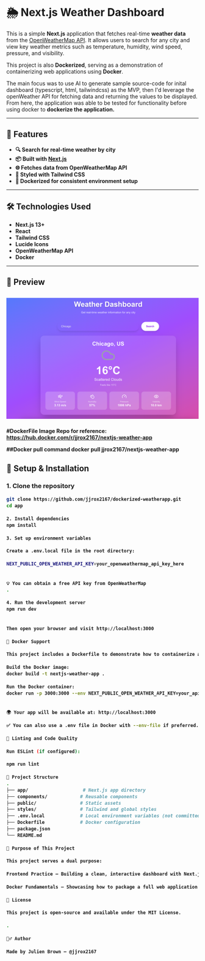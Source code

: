 # 🌦️ Next.js Weather Dashboard

This is a simple **Next.js** application that fetches real-time **weather data** from the [OpenWeatherMap API](https://openweathermap.org/api). It allows users to search for any city and view key weather metrics such as temperature, humidity, wind speed, pressure, and visibility.

This project is also **Dockerized**, serving as a demonstration of containerizing web applications using **Docker**.



The main focus was to use AI to generate sample source-code for inital dashboard (typescript, html, tailwindcss) as the MVP, then I'd leverage the openWeather API for fetching data and returning the values to be displayed. From here, the application was able to be tested for functionality before using docker to <b>dockerize<b> the application.

---

## 🚀 Features

- 🔍 Search for real-time weather by city
- 📦 Built with [Next.js](https://nextjs.org/)
- 🌐 Fetches data from OpenWeatherMap API
- 🎨 Styled with Tailwind CSS
- 🐳 Dockerized for consistent environment setup

---

## 🛠️ Technologies Used

- **Next.js 13+**
- **React**
- **Tailwind CSS**
- **Lucide Icons**
- **OpenWeatherMap API**
- **Docker**

---

## 📸 Preview

![weather-app dashboard sample](image.png)
---

#DockerFile Image Repo for reference: https://hub.docker.com/r/jjrox2167/nextjs-weather-app

##Docker pull command
docker pull jjrox2167/nextjs-weather-app

## 🔑 Setup & Installation

### 1. Clone the repository

```bash
git clone https://github.com/jjrox2167/dockerized-weatherapp.git
cd app

2. Install dependencies
npm install

3. Set up environment variables

Create a .env.local file in the root directory:

NEXT_PUBLIC_OPEN_WEATHER_API_KEY=your_openweathermap_api_key_here


💡 You can obtain a free API key from OpenWeatherMap
.

4. Run the development server
npm run dev


Then open your browser and visit http://localhost:3000

🐳 Docker Support

This project includes a Dockerfile to demonstrate how to containerize a Next.js application.

Build the Docker image:
docker build -t nextjs-weather-app .

Run the Docker container:
docker run -p 3000:3000 --env NEXT_PUBLIC_OPEN_WEATHER_API_KEY=your_api_key_here nextjs-weather-app


🌍 Your app will be available at: http://localhost:3000

✅ You can also use a .env file in Docker with --env-file if preferred.

🧪 Linting and Code Quality

Run ESLint (if configured):

npm run lint

📁 Project Structure
.
├── app/                    # Next.js app directory
├── components/            # Reusable components
├── public/                # Static assets
├── styles/                # Tailwind and global styles
├── .env.local             # Local environment variables (not committed)
├── Dockerfile             # Docker configuration
├── package.json           
└── README.md

🧠 Purpose of This Project

This project serves a dual purpose:

Frontend Practice – Building a clean, interactive dashboard with Next.js and modern UI/UX practices.

Docker Fundamentals – Showcasing how to package a full web application in a portable, reproducible containerized environment using Docker.

📜 License

This project is open-source and available under the MIT License.

.

🙋‍♂️ Author

Made by Julien Brown — @jjrox2167


